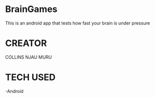 # BrainGames
This is an android app that tests how fast your brain is under pressure



# CREATOR
COLLINS NJAU MURU


# TECH USED
-Android